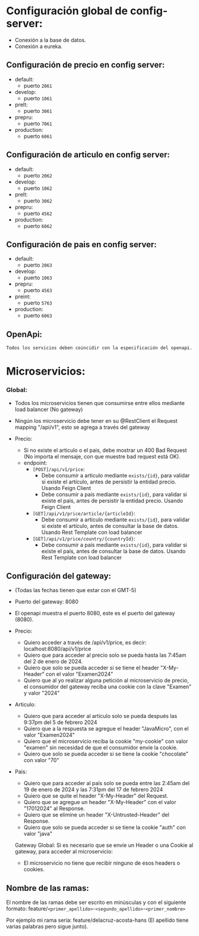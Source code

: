 # Configuración global de config-server:

- Conexión a la base de datos.
- Conexión a eureka.

## Configuración de precio en config server:

- default:  
  - puerto `2061`
- develop:  
  - puerto `1061`
- prelt:
  - puerto `3061`
- prepru:
  - puerto `7061`
- production:  
  - puerto `6061`

## Configuración de articulo en config server:

- default:
  - puerto `2062`
- develop:
  - puerto `1062`
- prelt:
  - puerto `3062`
- prepru:
  - puerto `4562`
- production:
  - puerto `6062`

## Configuración de pais en config server:
- default:
  - puerto `2063`
- develop:
  - puerto `1063`
- prepru:
  - puerto `4563`
- preint:
  - puerto `5763`
- production:
  - puerto `6063`

## OpenApi:
`Todos los servicios deben coincidir con la especificación del openapi.`

# Microservicios:
### Global:		
  - Todos los microservicios tienen que consumirse entre ellos mediante load balancer (No gateway)
  - Ningún los microservicio debe tener en su @RestClient el Request mapping "/api/v1", esto se agrega a través del gateway

  - Precio:
      - Si no existe el articulo o el pais, debe mostrar un 400 Bad Request (No importa el mensaje, con que muestre bad request está OK).
      - endpoint: 
          - `[POST]/api/v1/price`:
              - Debe consumir a articulo mediante `exists/{id}`, para validar si existe el artículo, antes de persistir la entidad precio. Usando Feign Client
              - Debe consumir a país mediante `exists/{id}`, para validar si existe el país, antes de persistir la entidad precio. Usando Feign Client
          - `[GET]/api/v1/price/article/{articleId}`:
              - Debe consumir a articulo mediante `exists/{id}`, para validar si existe el artículo, antes de consultar la base de datos. Usando Rest Template con load balancer
          - `[GET]/api/v1/price/country/{countryId}`:
               - Debe consumir a país mediante `exists/{id}`, para validar si existe el país, antes de consultar la base de datos. Usando Rest Template con load balancer

## Configuración del gateway:
 - (Todas las fechas tienen que estar con el GMT-5)
 - Puerto del gateway: 8080
 - El openapi muestra el puerto 8080, este es el puerto del gateway (8080).

 - Precio:
   - Quiero acceder a través de /api/v1/price, es decir: localhost:8080/api/v1/price
   - Quiero que para acceder al precio solo se pueda hasta las 7:45am del 2 de enero de 2024.
   - Quiero que solo se pueda acceder si se tiene el header "X-My-Header" con el valor "Examen2024"
   - Quiero que al yo realizar alguna petición al microservicio de precio, el consumidor del gateway reciba una cookie con la clave "Examen" y valor "2024"
 - Articulo:
   - Quiero que para acceder al artículo solo se pueda después las 9:37pm del 5 de febrero 2024
   - Quiero que a la respuesta se agregue el header "JavaMicro", con el valor "Examen2024"
   - Quiero que el microservicio reciba la cookie "my-cookie" con valor "examen" sin necesidad de que el consumidor envíe la cookie.
   - Quiero que solo se pueda acceder si se tiene la cookie "chocolate" con valor "70"
 - Pais:
   - Quiero que para acceder al país solo se pueda entre las 2:45am del 19 de enero de 2024 y las 7:31pm del 17 de febrero 2024
   - Quiero que se quite el header "X-My-Header" del Request.
   - Quiero que se agregue un header "X-My-Header" con el valor "17012024" al Response.
   - Quiero que se elimine un header "X-Untrusted-Header" del Response.
   - Quiero que solo se pueda acceder si se tiene la cookie "auth" con valor "java"

   Gateway Global: Si es necesario que se envíe un Header o una Cookie al gateway, para acceder al microservicio:
   - El microservicio no tiene que recibir ninguno de esos headers o cookies.

## Nombre de las ramas:
    
El nombre de las ramas debe ser escrito en minúsculas y con el siguiente formato:
    feature/`<primer_apellido>`-`<segundo_apellido>`-`<primer_nombre>`

Por ejemplo mi rama sería:
    feature/delacruz-acosta-hans (El apellido tiene varias palabras pero sigue junto).
